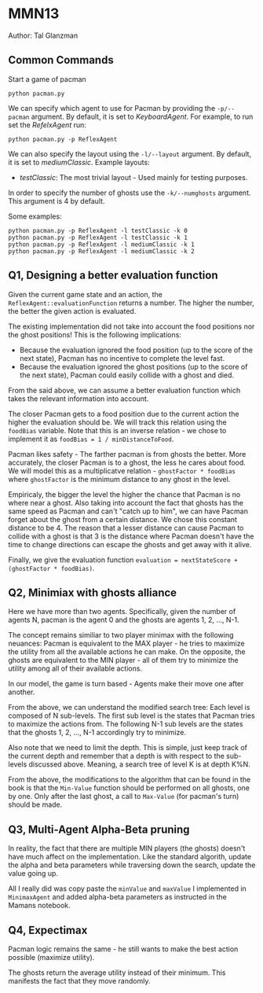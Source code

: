 # MMN13

Author: Tal Glanzman

## Common Commands

Start a game of pacman

    python pacman.py

We can specify which agent to use for Pacman by providing the ```-p/--pacman``` argument. By default, it is set to _KeyboardAgent_. For example, to run set the _RefelxAgent_ run:

    python pacman.py -p ReflexAgent

We can also specify the layout using the ```-l/--layout``` argument. By default, it is set to _mediumClassic_. Example layouts:

- _testClassic_: The most trivial layout - Used mainly for testing purposes.

In order to specify the number of ghosts use the ```-k/--numghosts``` argument. This argument is 4 by default.

Some examples:

    python pacman.py -p ReflexAgent -l testClassic -k 0
    python pacman.py -p ReflexAgent -l testClassic -k 1
    python pacman.py -p ReflexAgent -l mediumClassic -k 1
    python pacman.py -p ReflexAgent -l mediumClassic -k 2

## Q1, Designing a better evaluation function

Given the current game state and an action, the ```ReflexAgent::evaluationFunction``` returns a number. The higher the number, the better the given action is evaluated.

The existing implementation did not take into account the food positions nor the ghost positions! This is the following implications:
- Because the evaluation ignored the food position (up to the score of the next state), Pacman has no incentive to complete the level fast. 
- Because the evaluation ignored the ghost positions (up to the score of the next state), Pacman could easily collide with a ghost and died.

From the said above, we can assume a better evaluation function which takes the relevant information into account. 

The closer Pacman gets to a food position due to the current action the higher the evaluation should be. We will track this relation using the ```foodBias``` variable. Note that this is an inverse relation - we chose to implement it as ```foodBias = 1 / minDistanceToFood```.

Pacman likes safety - The farther pacman is from ghosts the better. More accurately, the closer Pacman is to a ghost, the less he cares about food. We will model this as a multiplicatve relation - ```ghostFactor * foodBias``` where ```ghostFactor``` is the minimum distance to any ghost in the level.

Empiricaly, the bigger the level the higher the chance that Pacman is no where near a ghost. Also taking into account the fact that ghosts has the same speed as Pacman and can't "catch up to him", we can have Pacman forget about the ghost from a certain distance. We chose this constant distance to be 4. The reason that a lesser distance can cause Pacman to collide with a ghost is that 3 is the distance where Pacman doesn't have the time to change directions can escape the ghosts and get away with it alive.

Finally, we give the evaluation function ```evaluation = nextStateScore + (ghostFactor * foodBias)```.

## Q2, Minimiax with ghosts alliance

Here we have more than two agents. Specifically, given the number of agents N, pacman is the agent 0 and the ghosts are agents 1, 2, ..., N-1.

The concept remains similiar to two player minimax with the following neuances: Pacman is equivalent to the MAX player - he tries to maximize the utility from all the available actions he can make. On the opposite, the ghosts are equivalent to the MIN player - all of them try to minimize the utility among all of their available actions.

In our model, the game is turn based - Agents make their move one after another. 

From the above, we can understand the modified search tree: Each level is composed of N sub-levels. The first sub level is the states that Pacman tries to maximize the actions from. The following N-1 sub levels are the states that the ghosts 1, 2, ..., N-1 accordingly try to minimize.

Also note that we need to limit the depth. This is simple, just keep track of the current depth and remember that a depth is with respect to the sub-levels discussed above. Meaning, a search tree of level K is at depth K%N.

From the above, the modifications to the algorithm that can be found in the book is that the ```Min-Value``` function should be performed on all ghosts, one by one. Only after the last ghost, a call to ```Max-Value``` (for pacman's turn) should be made.

## Q3, Multi-Agent Alpha-Beta pruning

In reality, the fact that there are multiple MIN players (the ghosts) doesn't have much affect on the implementation. Like the standard algorith, update the alpha and beta parameters while traversing down the search, update the value going up.

All I really did was copy paste the ```minValue``` and ```maxValue``` I implemented in ```MinimaxAgent``` and added alpha-beta parameters as instructed in the Mamans notebook.

## Q4, Expectimax

Pacman logic remains the same - he still wants to make the best action possible (maximize utility).

The ghosts return the average utility instead of their minimum. This manifests the fact that they move randomly.